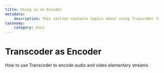```yaml
---
title: Using as an Encoder
metadata:
    description: This section contains topics about using Transcoder for encoding audio and video elementary streams.
taxonomy:
    category: docs
---
```


# Transcoder as Encoder

How to use Transcoder to encode audio and video elementary streams.


